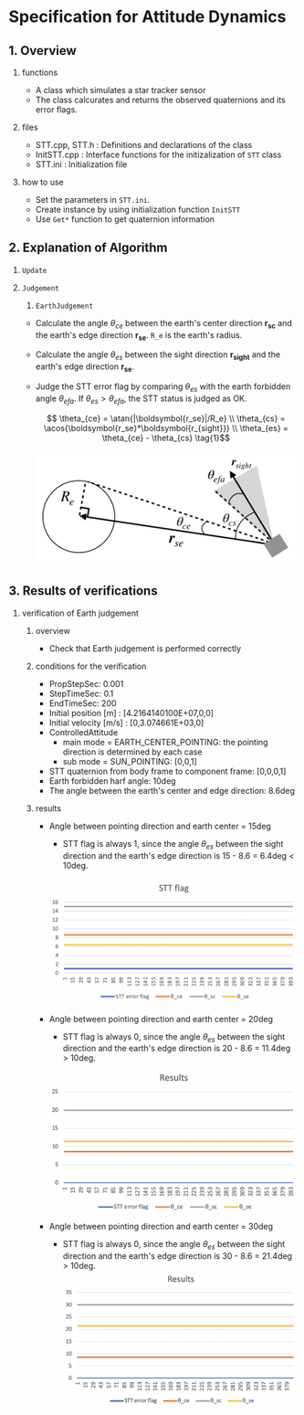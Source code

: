 # Specification for Attitude Dynamics

## 1.  Overview

1. functions
   
   - A class which simulates a star tracker sensor
   - The class calcurates and returns the observed quaternions and its error flags.

2. files
   
   - STT.cpp, STT.h : Definitions and declarations of the class
   - InitSTT.cpp : Interface functions for the initizalization of `STT` class
   - STT.ini : Initialization file

3. how to use
   
   - Set the parameters in `STT.ini`.
   - Create instance by using initialization function `InitSTT`
   - Use `Get*` function to get quaternion information
     

## 2. Explanation of Algorithm 

1. `Update`

2. `Judgement`

    1. `EarthJudgement`
      
      - Calculate the angle $`\theta_{ce}`$ between the earth's center direction $`\boldsymbol{r_{sc}}`$ and the earth's edge direction $`\boldsymbol{r_{se}}`$. `R_e` is the earth's radius.
      - Calculate the angle $`\theta_{es}`$ between the sight direction $`\boldsymbol{r_{sight}}`$ and the earth's edge direction $`\boldsymbol{r_{se}}`$.
      - Judge the STT error flag by comparing $`\theta_{es}`$ with the earth forbidden angle $`\theta_{efa}`$. If $`\theta_{es} > \theta_{efa}`$, the STT status is judged as OK.

        ```math
          \theta_{ce} = \atan{|\boldsymbol{r_se}|/R_e}
          \\
          \theta_{cs} = \acos{\boldsymbol{r_se}*\boldsymbol{r_{sight}}}
          \\
          \theta_{es} = \theta_{ce} - \theta_{cs}
          \tag{1}
        ```

        ![](./figs/stt_earth_judgement.png)
        
## 3. Results of verifications

1. verification of Earth judgement
   1. overview
      
      - Check that Earth judgement is performed correctly

   2. conditions for the verification
   
      - PropStepSec: 0.001
      - StepTimeSec: 0.1
      - EndTimeSec: 200
      - Initial position [m] : [4.2164140100E+07,0,0]
      - Initial velocity [m/s] : [0,3.074661E+03,0]
      - ControlledAttitude
        - main mode = EARTH_CENTER_POINTING: the pointing direction is determined by each case
        - sub mode = SUN_POINTING: [0,0,1]
      - STT quaternion from body frame to component frame: [0,0,0,1]
      - Earth forbidden harf angle: 10deg
      - The angle between the earth's center and edge direction: 8.6deg

   3. results
      - Angle between pointing direction and earth center = 15deg
        - STT flag is always 1, since the angle $`\theta_{es}`$ between the sight direction and the earth's edge direction is 15 - 8.6 = 6.4deg < 10deg. 
  
         ![](./figs/stt_flag_15.png)

      - Angle between pointing direction and earth center = 20deg
        - STT flag is always 0, since the angle $`\theta_{es}`$ between the sight direction and the earth's edge direction is 20 - 8.6 = 11.4deg > 10deg.
      
         ![](./figs/stt_flag_20.png)
      
      - Angle between pointing direction and earth center = 30deg
        - STT flag is always 0, since the angle $`\theta_{es}`$ between the sight direction and the earth's edge direction is 30 - 8.6 = 21.4deg > 10deg.
         ![](./figs/stt_flag_30.png)